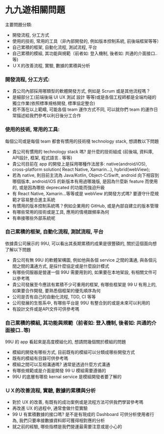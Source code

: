 # 九九遊相關問題

主要問題分類:

 * 開發流程, 分工方式
 * 使用的技術, 常用的工具（非內部開發的, 例如版本控制系統, 前後端框架等等）
 * 自己累積的框架, 自動化流程, 測試流程, 平台
 * 自己累積的模組, 其功能與規範（前者如: 登入機制, 後者如: 共通的介面接口..等)
 * ＵＸ的改善流程, 實驗, 數據的累積與分析 


### 開發流程, 分工方式:

 * 貴公司內部採用哪類型的軟體開發方式, 例如是 Scrum 或是其他流程嗎？  
 * 是細部分工(前端後端 UI UX 測試 設計 等等)或是各個工程師都是全端均碰的獨立作業(依照標準規格開發, 標準協定整合)
 * 若不落在以上範疇, 可能各個 team 運作方式不同, 可以就你們 team 的運作日常描述給我們參考以利日後分工合作


### 使用的技術, 常用的工具:

每個公司或是每個 team 都會有慣用的技術棧 technology stack, 想請教以下問題

 * 貴公司有慣用的 technology stack 嗎? 是什麼的技術組成 (前後端, 資料庫, API設計, 框架, 程式語言.. 等等)
 * 貴公司目前在 app 的開發上是採用哪種作法居多: native(android/iOS), cross-platform solution( React Native, Xamarin...), hybrid(webView); 
 * 若為 native, 則目前主流為 Java/Kotlin, Object-C/Swift, android 向下相容到哪個版本, android/iOS 的新版本有用過哪幾版, 是因為什麼新 feature 而使用的, 或是因為哪些 deprecated 的功能而強迫升級
 * 有 React Native, Xamarin...等等或是 webView 的開發方式嗎? 要遵守什麼規範才容易整合進主系統
 * 有慣用的版本控制系統嗎？例如企業用的 GitHub, 或是內部自建立的版本管理
 * 有哪些常用的技術或是工具, 應用的情境跟頻率為何
 * 有串接哪些外部系統呢

### 自己累積的框架, 自動化流程, 測試流程, 平台

依據貴公司展示的 99U, 可以看出其長期累積的成果是很豐碩的, 關於這個面向想了解以下問題

* 貴公司有無 99U 的軟體架構圖, 例如他與各個 service 之間的溝通, 與各個元間之間的溝通方式, 是採什麼協定或是什麼設計模式 
* 有哪些伺服器是營運一個 99U 需要用到的, 如果要在本地架設, 有相關文件可以參考嗎
* 貴公司發展至今應該有累積不少可重用的框架, 有哪些框架是 99 U 有用上的, 如果要合作開發, 要熟悉個框架的優先順序為何
* 公司是否有自己的自動化流程, TDD, CI 等等
* 公司發展的生態系中, 有哪些平台是 99U 有整合到的或是未來可以利用的
* 有設計文件或是API文件可供參考嗎

### 自己累積的模組, 其功能與規範（前者如: 登入機制, 後者如: 共通的介面接口..等)

 99U 的 app 看起來是高度模組化的, 想請問幾個關於模組的問題
 
 * 模組的開發有哪些方式, 目前既有的模組可以分類成哪些開發方式
 * 既有的模組有目錄可供參考嗎
 * 模組之間可以互相溝通嗎? 通常是透過什麼方式溝通
 * 有哪些規範或是介面是開發 99 U 模組需要遵循的
 * 99U 的底層有哪些 kernal service 是模組開發者要了解的

### ＵＸ的改善流程, 實驗, 數據的累積與分析 

  * 對於 UX 的改善, 有既有的成功案例或是流程方法可供我們學習參考嗎
  * 再改進 UX 的過程中, 通常會做什麼實驗
  * 99 U 有累積數據的接口嗎? 是不是有現成的 Dashboard 可供分析使用者行為, 我們只要串接數據資料即可獲得相對應的分析
  * 就之前的經驗, 哪些指標是我們營運最需要注意或是小心的

 
